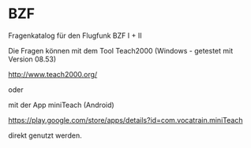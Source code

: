 # BZF
Fragenkatalog für den Flugfunk BZF I + II


Die Fragen können mit dem Tool Teach2000 (Windows - getestet mit Version 08.53)

http://www.teach2000.org/

oder 

mit der App miniTeach (Android)

https://play.google.com/store/apps/details?id=com.vocatrain.miniTeach

direkt genutzt werden.
